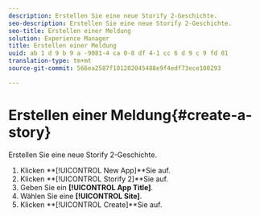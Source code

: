 ```yaml
---
description: Erstellen Sie eine neue Storify 2-Geschichte.
seo-description: Erstellen Sie eine neue Storify 2-Geschichte.
seo-title: Erstellen einer Meldung
solution: Experience Manager
title: Erstellen einer Meldung
uuid: ab 1 d 9 b 9 a -9081-4 ca 0-8 df 4-1 cc 6 d 9 c 9 fd 81
translation-type: tm+mt
source-git-commit: 566ea2587f101202045488e9f4edf73ece100293

---
```



# Erstellen einer Meldung{#create-a-story}

Erstellen Sie eine neue Storify 2-Geschichte.

1. Klicken **[!UICONTROL New App]**Sie auf.
1. Klicken **[!UICONTROL Storify 2]**Sie auf.
1. Geben Sie ein **[!UICONTROL App Title]**.
1. Wählen Sie eine **[!UICONTROL Site]**.
1. Klicken **[!UICONTROL Create]**Sie auf.
